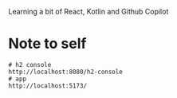 Learning a bit of React, Kotlin and Github Copilot

# Note to self
```
# h2 console
http://localhost:8080/h2-console
# app
http://localhost:5173/
```
